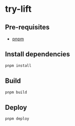 # try-lift

## Pre-requisites

- [pnpm](https://pnpm.io/installation)

## Install dependencies

```sh
pnpm install
```

## Build

```sh
pnpm build
```

## Deploy

```sh
pnpm deploy
```
